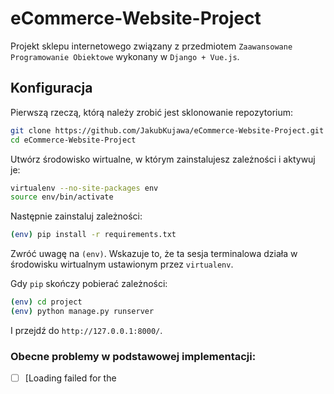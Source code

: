 # eCommerce-Website-Project

Projekt sklepu internetowego związany z przedmiotem `Zaawansowane Programowanie Obiektowe` wykonany w `Django + Vue.js`.

## Konfiguracja

Pierwszą rzeczą, którą należy zrobić jest sklonowanie repozytorium:

```sh
git clone https://github.com/JakubKujawa/eCommerce-Website-Project.git
cd eCommerce-Website-Project
```

Utwórz środowisko wirtualne, w którym zainstalujesz zależności i aktywuj je:

```sh
virtualenv --no-site-packages env
source env/bin/activate
```

Następnie zainstaluj zależności:

```sh
(env) pip install -r requirements.txt
```
Zwróć uwagę na `(env)`. Wskazuje to, że ta sesja terminalowa działa w środowisku wirtualnym ustawionym przez `virtualenv`.

Gdy `pip` skończy pobierać zależności:
```sh
(env) cd project
(env) python manage.py runserver
```
I przejdź do `http://127.0.0.1:8000/`.

### Obecne problemy w podstawowej implementacji:
- [ ] [Loading failed for the <script> with source “https://js.stripe.com/v3/”](https://github.com/JakubKujawa/eCommerce-Website-Project/issues/1)
